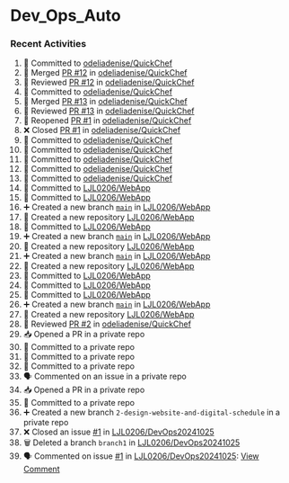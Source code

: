 # Dev_Ops_Auto

### Recent Activities
<!--START_SECTION:activity-->
1. 📝 Committed to [odeliadenise/QuickChef](https://github.com/odeliadenise/QuickChef/commit/fc2718d0b23e833d5a7ed37fe4c951fd5c44ae6d)
2. 🔀 Merged [PR #12](https://github.com/odeliadenise/QuickChef/pull/12) in [odeliadenise/QuickChef](https://github.com/odeliadenise/QuickChef)
3. 🔎 Reviewed [PR #12](https://github.com/odeliadenise/QuickChef/pull/12) in [odeliadenise/QuickChef](https://github.com/odeliadenise/QuickChef)
4. 📝 Committed to [odeliadenise/QuickChef](https://github.com/odeliadenise/QuickChef/commit/f9cebe1d06f94d55d2be2ce2d411d9494e286bbc)
5. 🔀 Merged [PR #13](https://github.com/odeliadenise/QuickChef/pull/13) in [odeliadenise/QuickChef](https://github.com/odeliadenise/QuickChef)
6. 🔎 Reviewed [PR #13](https://github.com/odeliadenise/QuickChef/pull/13) in [odeliadenise/QuickChef](https://github.com/odeliadenise/QuickChef)
7. 🔄 Reopened [PR #1](https://github.com/odeliadenise/QuickChef/pull/1) in [odeliadenise/QuickChef](https://github.com/odeliadenise/QuickChef)
8. ❌ Closed [PR #1](https://github.com/odeliadenise/QuickChef/pull/1) in [odeliadenise/QuickChef](https://github.com/odeliadenise/QuickChef)
9. 📝 Committed to [odeliadenise/QuickChef](https://github.com/odeliadenise/QuickChef/commit/b825b70f74b2693379beac2b83d2735241d658df)
10. 📝 Committed to [odeliadenise/QuickChef](https://github.com/odeliadenise/QuickChef/commit/e523c149c857f0191abd04627985172cffcec5ed)
11. 📝 Committed to [odeliadenise/QuickChef](https://github.com/odeliadenise/QuickChef/commit/53e8e03b7ae2bb9a285a6dd0e912302bf9f5a317)
12. 📝 Committed to [odeliadenise/QuickChef](https://github.com/odeliadenise/QuickChef/commit/ef1b3e3f169b8ac5cd3d9a3fe3f1f27f8b98a121)
13. 📝 Committed to [odeliadenise/QuickChef](https://github.com/odeliadenise/QuickChef/commit/238112700b74aaa908473c3913653168706c2ece)
14. 📝 Committed to [LJL0206/WebApp](https://github.com/LJL0206/WebApp/commit/96dc803ca941becb91d4732811463eb55ddd494d)
15. 📝 Committed to [LJL0206/WebApp](https://github.com/LJL0206/WebApp/commit/566a52ac154ee49e45c33a533e0b85f9b4e606e3)
16. ➕ Created a new branch [`main`](https://github.com/LJL0206/WebApp/tree/main) in [LJL0206/WebApp](https://github.com/LJL0206/WebApp)
17. 🎉 Created a new repository [LJL0206/WebApp](https://github.com/LJL0206/WebApp)
18. 📝 Committed to [LJL0206/WebApp](https://github.com/LJL0206/WebApp/commit/c795ab7d147ccc83c3eadf47908b2a51568aa4de)
19. ➕ Created a new branch [`main`](https://github.com/LJL0206/WebApp/tree/main) in [LJL0206/WebApp](https://github.com/LJL0206/WebApp)
20. 🎉 Created a new repository [LJL0206/WebApp](https://github.com/LJL0206/WebApp)
21. ➕ Created a new branch [`main`](https://github.com/LJL0206/WebApp/tree/main) in [LJL0206/WebApp](https://github.com/LJL0206/WebApp)
22. 🎉 Created a new repository [LJL0206/WebApp](https://github.com/LJL0206/WebApp)
23. 📝 Committed to [LJL0206/WebApp](https://github.com/LJL0206/WebApp/commit/1aee9cf137d50285547ec6804a0b4f1d10980bf4)
24. 📝 Committed to [LJL0206/WebApp](https://github.com/LJL0206/WebApp/commit/9c1178f0fd3308105a56961599d2841b90537de9)
25. 📝 Committed to [LJL0206/WebApp](https://github.com/LJL0206/WebApp/commit/cd2da6b7fc7d61b59c906609acb863e33296ffe1)
26. ➕ Created a new branch [`main`](https://github.com/LJL0206/WebApp/tree/main) in [LJL0206/WebApp](https://github.com/LJL0206/WebApp)
27. 🎉 Created a new repository [LJL0206/WebApp](https://github.com/LJL0206/WebApp)
28. 🔎 Reviewed [PR #2](https://github.com/odeliadenise/QuickChef/pull/2) in [odeliadenise/QuickChef](https://github.com/odeliadenise/QuickChef)
29. 📥 Opened a PR in a private repo
30. 📝 Committed to a private repo
31. 📝 Committed to a private repo
32. 📝 Committed to a private repo
33. 🗣 Commented on an issue in a private repo
34. 📥 Opened a PR in a private repo
35. 📝 Committed to a private repo
36. ➕ Created a new branch `2-design-website-and-digital-schedule` in a private repo
37. ❌ Closed an issue [#1](https://github.com/LJL0206/DevOps20241025/issues/1) in [LJL0206/DevOps20241025](https://github.com/LJL0206/DevOps20241025)
38. 🗑️ Deleted a branch `branch1` in [LJL0206/DevOps20241025](https://github.com/LJL0206/DevOps20241025)
39. 🗣 Commented on issue [#1](https://github.com/LJL0206/DevOps20241025/issues/1) in [LJL0206/DevOps20241025](https://github.com/LJL0206/DevOps20241025): [View Comment](https://github.com/LJL0206/DevOps20241025/issues/1#issuecomment-2436764449)
<!--END_SECTION:activity-->
